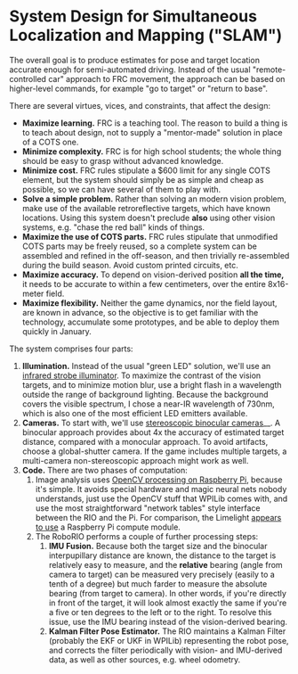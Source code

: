 # System Design for Simultaneous Localization and Mapping ("SLAM")

The overall goal is to produce estimates for pose and target location accurate enough for semi-automated driving.
Instead of the usual "remote-controlled car" approach to FRC movement, the approach can be based on higher-level
commands, for example "go to target" or "return to base".

There are several virtues, vices, and constraints, that affect the design:

* __Maximize learning.__  FRC is a teaching tool.  The reason to build a thing is to teach about design, not to supply a
"mentor-made" solution in place of a COTS one.
* __Minimize complexity.__  FRC is for high school students; the whole thing should be easy to grasp without advanced knowledge.
* __Minimize cost.__  FRC rules stipulate a $600 limit for any single COTS element, but the system should simply be as simple and cheap as possible,
so we can have several of them to play with.
* __Solve a simple problem.__  Rather than solving an modern vision problem, make use of the available retroreflective targets, which have known
locations.  Using this system doesn't preclude __also__ using other vision systems, e.g. "chase the red ball" kinds of things.
* __Maximize the use of COTS parts.__  FRC rules stipulate that unmodified COTS parts may be freely reused, so a complete system can be assembled and refined
in the off-season, and then trivially re-assembled during the build season.  Avoid custom printed circuits, etc.
* __Maximize accuracy.__ To depend on vision-derived position __all the time,__ it needs to be accurate to within a few centimeters, over the entire
8x16-meter field.
* __Maximize flexibility.__ Neither the game dynamics, nor the field layout, are known in advance, so the objective is to get familiar
with the technology, accumulate some prototypes, and be able to deploy them quickly in January.

The system comprises four parts:

1. __Illumination.__  Instead of the usual "green LED" solution, we'll use an [infrared strobe illuminator](illuminator.md).
To maximize the contrast of the vision targets, and to minimize motion blur, use a bright flash in a wavelength
outside the range of background lighting.  Because the background covers the visible spectrum, I chose a near-IR wavelength of 730nm,
which is also one of the most efficient LED emitters available.
2. __Cameras.__  To start with, we'll use [stereoscopic binocular cameras](camera.md)__.  A binocular approach provides about 4x
the accuracy of estimated target distance, compared with a monocular approach.  To avoid artifacts, choose a global-shutter camera.
If the game includes multiple targets, a multi-camera non-stereoscopic approach might work as well.
4. __Code.__  There are two phases of computation:
    1. Image analysis uses [OpenCV processing on Raspberry Pi](code.md), because it's simple.  It avoids special hardware and magic
    neural nets nobody understands, just use the OpenCV stuff that WPILib comes with, and use the most straightforward
    "network tables" style interface between the RIO and the Pi.  For comparison, the
    Limelight [appears to use](https://www.chiefdelphi.com/t/ever-wondered-what-makes-a-limelight-2-tick/380418) a Raspberry Pi 
    compute module.
    2. The RoboRIO performs a couple of further processing steps:
        1. __IMU Fusion.__  Because both the target size and the binocular interpupillary distance are known, the distance to the target
        is relatively easy to measure, and the __relative__ bearing (angle from camera to target) can be measured very precisely (easily to a tenth
        of a degree) but much farder to measure the absolute bearing (from target to camera).  In other words, if you're directly
        in front of the target, it will look almost exactly the same if you're a five or ten degrees to the left or to the right.
        To resolve this issue, use the IMU bearing instead of the vision-derived bearing.
        2. __Kalman Filter Pose Estimator.__  The RIO maintains a Kalman Filter (probably the EKF or UKF in WPILib) representing
    the robot pose, and corrects the filter periodically with vision- and IMU-derived data, as well as other sources, e.g. wheel odometry.
    
